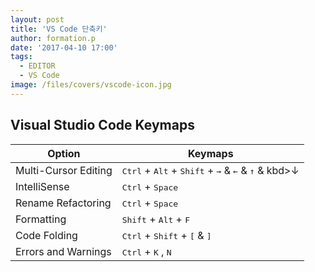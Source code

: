 ```yaml
---
layout: post
title: 'VS Code 단축키'
author: formation.p
date: '2017-04-10 17:00'
tags:
  - EDITOR
  - VS Code
image: /files/covers/vscode-icon.jpg
---
```


## Visual Studio Code Keymaps

|Option|Keymaps|
|---|---|
|Multi-Cursor Editing|<kbd>Ctrl</kbd> + <kbd>Alt</kbd> + <kbd>Shift</kbd> + <kbd>→</kbd> & <kbd>←</kbd> & <kbd>↑</kbd> & kbd>↓</kbd>|
|IntelliSense|<kbd>Ctrl</kbd> + <kbd>Space</kbd>|
|Rename Refactoring|<kbd>Ctrl</kbd> + <kbd>Space</kbd>|
|Formatting|<kbd>Shift</kbd> + <kbd>Alt</kbd> + <kbd>F</kbd>|
|Code Folding|<kbd>Ctrl</kbd> + <kbd>Shift</kbd> + <kbd>[</kbd> & <kbd>]</kbd>|
|Errors and Warnings|<kbd>Ctrl</kbd> + <kbd>K</kbd> , <kbd>N</kbd>|
